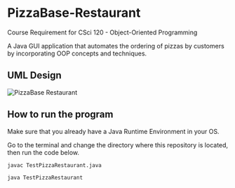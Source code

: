 # PizzaBase-Restaurant
 Course Requirement for CSci 120 - Object-Oriented Programming

 A Java GUI application that automates the ordering of pizzas by customers by incorporating OOP concepts and techniques.

## UML Design
![PizzaBase Restaurant](https://github.com/L-Kuekuatsu/PizzaBase-Restaurant/assets/94004345/0bf56899-070a-4e62-b4e4-ab1fb18a00a3)

## How to run the program
 Make sure that you already have a Java Runtime Environment in your OS. 

 Go to the terminal and change the directory where this repository is located, then run the code below.


 ```sh
 javac TestPizzaRestaurant.java
 ```

 ```sh
 java TestPizzaRestaurant
 ```
